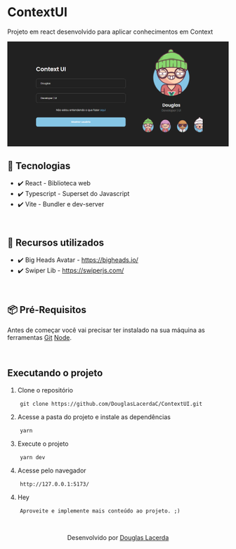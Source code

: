 # ContextUI
Projeto em react desenvolvido para aplicar conhecimentos em Context

![Screenshot](./src/assets/imgs/preview.png)

## 🚀 Tecnologias
- ✔️ React - Biblioteca web
- ✔️ Typescript - Superset do Javascript
- ✔️ Vite - Bundler e dev-server

<br />

## 💄 Recursos utilizados
- ✔️ Big Heads Avatar - <https://bigheads.io/>
- ✔️ Swiper Lib - <https://swiperjs.com/>

<br />

## 📦️ Pré-Requisitos
Antes de começar você vai precisar ter instalado na sua máquina as ferramentas [Git](https://git-scm.com/) [Node](https://nodejs.org/en/download/).

<br />

## Executando o projeto
1. Clone o repositório
```
    git clone https://github.com/DouglasLacerdaC/ContextUI.git
```
2. Acesse a pasta do projeto e instale as dependências
```
    yarn
```
3. Execute o projeto
```
    yarn dev
```
4. Acesse pelo navegador
```
    http://127.0.0.1:5173/
```
4. Hey
```
    Aproveite e implemente mais conteúdo ao projeto. ;)
```

<br />

<p align="center">Desenvolvido por <a href=“https://git-scm.com/“>Douglas Lacerda</a></p>